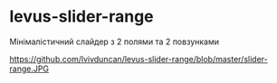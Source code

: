 # levus-slider-range

Мінімалістичний слайдер з 2 полями та 2 повзунками

 
https://github.com/lvivduncan/levus-slider-range/blob/master/slider-range.JPG